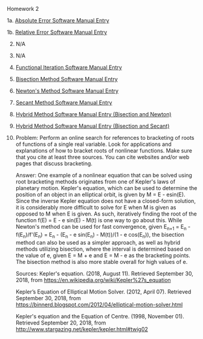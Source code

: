 Homework 2

1a. [Absolute Error Software Manual Entry](https://github.com/CamWeil/math4610/blob/master/softwaremanual/03aabserr.md)

1b. [Relative Error Software Manual Entry](https://github.com/CamWeil/math4610/blob/master/softwaremanual/03brelerr.md)

2. N/A

3. N/A

4. [Functional Iteration Software Manual Entry](https://github.com/CamWeil/math4610/blob/master/softwaremanual/04funciter.md)

5. [Bisection Method Software Manual Entry](https://github.com/CamWeil/math4610/blob/master/softwaremanual/05bisect.md)

6. [Newton's Method Software Manual Entry](https://github.com/CamWeil/math4610/blob/master/softwaremanual/06newton.md)

7. [Secant Method Software Manual Entry](https://github.com/CamWeil/math4610/blob/master/softwaremanual/07secant.md)

8. [Hybrid Method Software Manual Entry (Bisection and Newton)](https://github.com/CamWeil/math4610/blob/master/softwaremanual/08hybridbn.md)

9. [Hybrid Method Software Manual Entry (Bisection and Secant)](https://github.com/CamWeil/math4610/blob/master/softwaremanual/09hybridbs.md)

10. Problem: Perform an online search for references to bracketing of roots of functions of a single real variable. Look for applications and explanations of how to bracket roots of nonlinear functions. Make sure that you cite at least three sources. You can cite websites and/or web pages that discuss bracketing.

    Answer: One example of a nonlinear equation that can be solved using root bracketing methods originates from one of Kepler's laws of planetary motion. Kepler's equation, which can be used to determine the position of an object in an elliptical orbit, is given by M = E - esin(E). Since the inverse Kepler equation does not have a closed-form solution, it is considerably more difficult to solve for E when M is given as opposed to M when E is given. As such, iteratively finding the root of the function f(E) = E - e sin(E) - M(t) is one way to go about this. While Newton's method can be used for fast convergence, given E<sub>n+1</sub> = E<sub>n</sub> - f(E<sub>n</sub>)/f'(E<sub>n</sub>) = E<sub>n</sub> - (E<sub>n</sub> - e sin(E<sub>n</sub>) - M(t))/(1 - e cos(E<sub>n</sub>)), the bisection method can also be used as a simpler approach, as well as hybrid methods utilizing bisection, where the interval is determined based on the value of e, given E = M + e and E = M - e as the bracketing points. The bisection method is also more stable overall for high values of e. 

    Sources: Kepler's equation. (2018, August 11). Retrieved September 30, 2018, from https://en.wikipedia.org/wiki/Kepler%27s_equation
    
    Kepler’s Equation of Elliptical Motion Solver. (2012, April 07). Retrieved September 30, 2018, from https://binnerd.blogspot.com/2012/04/elliptical-motion-solver.html
             
    Kepler's equation and the Equation of Centre. (1998, November 01). Retrieved September 20, 2018, from http://www.stargazing.net/kepler/kepler.html#twig02
    
